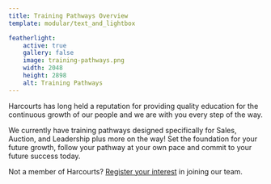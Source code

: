 ```yaml
---
title: Training Pathways Overview
template: modular/text_and_lightbox

featherlight:
    active: true
    gallery: false
    image: training-pathways.png
    width: 2048
    height: 2898
    alt: Training Pathways
---
```


<p class="lead">Harcourts has long held a reputation for providing quality education for the continuous growth of our people and we are with you every step of the way.</p>

We currently have training pathways designed specifically for Sales, Auction, and Leadership plus more on the way! Set the foundation for your future growth, follow your pathway at your own pace and commit to your future success today.

Not a member of Harcourts? [Register your interest](#TODO) in joining our team.

